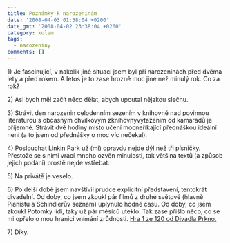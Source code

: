 ```yaml
---
title: Poznámky k narozeninám
date: '2008-04-03 01:38:04 +0200'
date_gmt: '2008-04-02 23:38:04 +0200'
category: kolem
tags:
  - narozeniny
comments: []
---
```

<p>1) Je fascinující, v nakolik jiné situaci jsem byl při narozeninách před dvěma lety a před rokem. A letos je to zase hrozně moc jiné než minulý rok. Co za rok?</p>
<p>2) Asi bych měl začít něco dělat, abych upoutal nějakou slečnu.</p>
<p>3) Strávit den narozenin celodenním sezením v knihovně nad povinnou literaturou s občasným chvilkovým zknihovnyvytažením od kamarádů je příjemné. Strávit dvě hodiny místo učení mocneříkající přednáškou ideální není (a to jsem od přednášky o moc víc nečekal).</p>
<p>4) Poslouchat Linkin Park už (mi) opravdu nejde dýl než tři písničky. Přestože se s nimi vrací mnoho ozvěn minulosti, tak většina textů (a způsob jejich podání) prostě nejde vstřebat.</p>
<p>5) Na privátě je veselo.</p>
<p>6) Po delší době jsem navštívil prudce explicitní představení, tentokrát divadelní. Od doby, co jsem zkoukl pár filmů z druhé světové (hlavně Pianistu a Schindlerův seznam) uplynulo hodně času. Od doby, co jsem zkoukl Potomky lidí, taky už pár měsíců uteklo. Tak zase přišlo něco, co se mi opřelo o mou hranici vnímání zrůdnosti. <a href="http://www.prkno.net/1ze120.php">Hra 1 ze 120 od Divadla Prkno.</a></p>
<p>7) Díky.</p>

